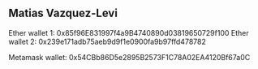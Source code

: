 ## Matias Vazquez-Levi

Ether wallet 1: 0x85f96E831997f4a9B4740890d03819650729f100
Ether wallet 2: 0x239e171adb75aeb9d9f1e0900fa9b97ffd478782

Metamask wallet: 0x54CBb86D5e2895B2573F1C78A02EA4120Bf67a0C

